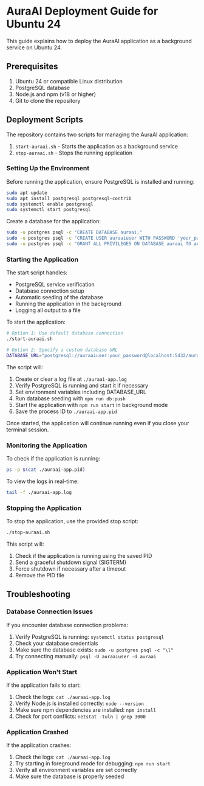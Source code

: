 # AuraAI Deployment Guide for Ubuntu 24

This guide explains how to deploy the AuraAI application as a background service on Ubuntu 24.

## Prerequisites

1. Ubuntu 24 or compatible Linux distribution
2. PostgreSQL database
3. Node.js and npm (v18 or higher)
4. Git to clone the repository

## Deployment Scripts

The repository contains two scripts for managing the AuraAI application:

1. `start-auraai.sh` - Starts the application as a background service
2. `stop-auraai.sh` - Stops the running application

### Setting Up the Environment

Before running the application, ensure PostgreSQL is installed and running:

```bash
sudo apt update
sudo apt install postgresql postgresql-contrib
sudo systemctl enable postgresql
sudo systemctl start postgresql
```

Create a database for the application:

```bash
sudo -u postgres psql -c "CREATE DATABASE auraai;"
sudo -u postgres psql -c "CREATE USER auraaiuser WITH PASSWORD 'your_password';"
sudo -u postgres psql -c "GRANT ALL PRIVILEGES ON DATABASE auraai TO auraaiuser;"
```

### Starting the Application

The start script handles:
- PostgreSQL service verification
- Database connection setup
- Automatic seeding of the database
- Running the application in the background
- Logging all output to a file

To start the application:

```bash
# Option 1: Use default database connection
./start-auraai.sh

# Option 2: Specify a custom database URL
DATABASE_URL="postgresql://auraaiuser:your_password@localhost:5432/auraai" ./start-auraai.sh
```

The script will:
1. Create or clear a log file at `./auraai-app.log`
2. Verify PostgreSQL is running and start it if necessary
3. Set environment variables including DATABASE_URL
4. Run database seeding with `npm run db:push`
5. Start the application with `npm run start` in background mode
6. Save the process ID to `./auraai-app.pid`

Once started, the application will continue running even if you close your terminal session.

### Monitoring the Application

To check if the application is running:

```bash
ps -p $(cat ./auraai-app.pid)
```

To view the logs in real-time:

```bash
tail -f ./auraai-app.log
```

### Stopping the Application

To stop the application, use the provided stop script:

```bash
./stop-auraai.sh
```

This script will:
1. Check if the application is running using the saved PID
2. Send a graceful shutdown signal (SIGTERM)
3. Force shutdown if necessary after a timeout
4. Remove the PID file

## Troubleshooting

### Database Connection Issues

If you encounter database connection problems:

1. Verify PostgreSQL is running: `systemctl status postgresql`
2. Check your database credentials
3. Make sure the database exists: `sudo -u postgres psql -c "\l"`
4. Try connecting manually: `psql -U auraaiuser -d auraai`

### Application Won't Start

If the application fails to start:

1. Check the logs: `cat ./auraai-app.log`
2. Verify Node.js is installed correctly: `node --version`
3. Make sure npm dependencies are installed: `npm install`
4. Check for port conflicts: `netstat -tuln | grep 3000`

### Application Crashed

If the application crashes:

1. Check the logs: `cat ./auraai-app.log`
2. Try starting in foreground mode for debugging: `npm run start`
3. Verify all environment variables are set correctly
4. Make sure the database is properly seeded